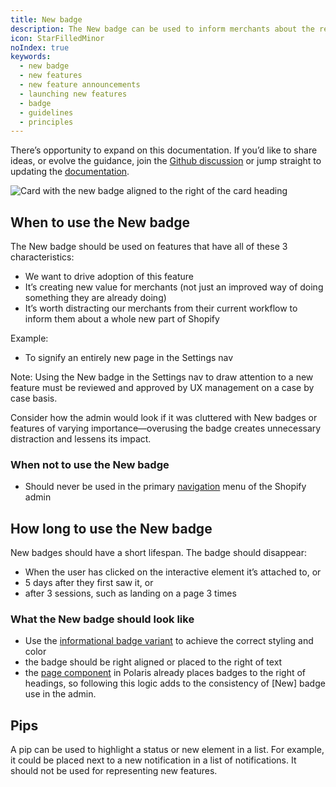 ```yaml
---
title: New badge
description: The New badge can be used to inform merchants about the release of a feature that creates new value. It should be used sparingly and for a short time frame.
icon: StarFilledMinor
noIndex: true
keywords:
  - new badge
  - new features
  - new feature announcements
  - launching new features
  - badge
  - guidelines
  - principles
---
```


There’s opportunity to expand on this documentation. If you’d like to share ideas, or evolve the guidance, join the [Github discussion](https://github.com/Shopify/polaris/discussions/6751) or jump straight to updating the [documentation](https://polaris.shopify.com/contributing/documentation).

![Card with the new badge aligned to the right of the card heading](/images/patterns-legacy/new-badge/new-badge@2x.png)

## When to use the New badge

The New badge should be used on features that have all of these 3 characteristics:

- We want to drive adoption of this feature
- It’s creating new value for merchants (not just an improved way of doing something they are already doing)
- It’s worth distracting our merchants from their current workflow to inform them about a whole new part of Shopify

Example:

- To signify an entirely new page in the Settings nav

Note: Using the New badge in the Settings nav to draw attention to a new feature must be reviewed and approved by UX management on a case by case basis.

Consider how the admin would look if it was cluttered with New badges or features of varying importance—overusing the badge creates unnecessary distraction and lessens its impact.

### When not to use the New badge

- Should never be used in the primary [navigation](/components/navigation/navigation) menu of the Shopify admin

## How long to use the New badge

New badges should have a short lifespan. The badge should disappear:

- When the user has clicked on the interactive element it’s attached to, or
- 5 days after they first saw it, or
- after 3 sessions, such as landing on a page 3 times

### What the New badge should look like

- Use the [informational badge variant](https://polaris.shopify.com/components/feedback-indicators/badge) to achieve the correct styling and color
- the badge should be right aligned or placed to the right of text
- the [page component](https://polaris.shopify.com/components/layout-and-structure/page) in Polaris already places badges to the right of headings, so following this logic adds to the consistency of [New] badge use in the admin.

## Pips

A pip can be used to highlight a status or new element in a list. For example, it could be placed next to a new notification in a list of notifications. It should not be used for representing new features.
